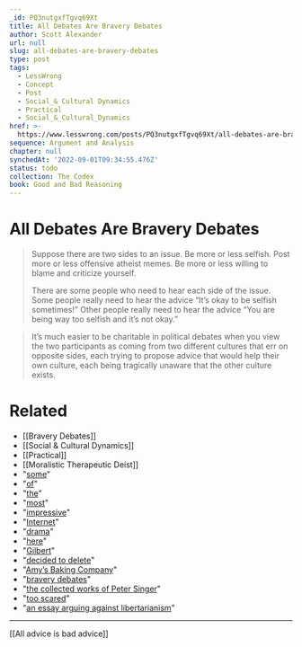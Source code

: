 ```yaml
---
_id: PQ3nutgxfTgvq69Xt
title: All Debates Are Bravery Debates
author: Scott Alexander
url: null
slug: all-debates-are-bravery-debates
type: post
tags:
  - LessWrong
  - Concept
  - Post
  - Social_& Cultural Dynamics
  - Practical
  - Social_&_Cultural_Dynamics
href: >-
  https://www.lesswrong.com/posts/PQ3nutgxfTgvq69Xt/all-debates-are-bravery-debates
sequence: Argument and Analysis
chapter: null
synchedAt: '2022-09-01T09:34:55.476Z'
status: todo
collection: The Codex
book: Good and Bad Reasoning
---
```


# All Debates Are Bravery Debates

> Suppose there are two sides to an issue. Be more or less selfish. Post more or less offensive atheist memes. Be more or less willing to blame and criticize yourself.
>
> There are some people who need to hear each side of the issue. Some people really need to hear the advice “It’s okay to be selfish sometimes!” Other people really need to hear the advice “You are being way too selfish and it’s not okay.”

> It’s much easier to be charitable in political debates when you view the two participants as coming from two different cultures that err on opposite sides, each trying to propose advice that would help their own culture, each being tragically unaware that the other culture exists.

# Related

- [[Bravery Debates]]
- [[Social & Cultural Dynamics]]
- [[Practical]]
- [[Moralistic Therapeutic Deist]]
- "[some](http://www.reddit.com/r/atheism/comments/1fzaai/65_of_responding_users_now_reject_banning_image/)"
- "[of](http://www.reddit.com/r/atheism/comments/1fzd0r/at_the_moment_15_of_the_top_25_posts_on_ratheism/)"
- "[the](http://www.reddit.com/r/atheism/comments/1fzn3n/i_for_one_am_eternally_grateful_that_there_is/)"
- "[most](http://www.reddit.com/r/atheism/comments/1fzhtl/fixed_approach_thread_to_remove_ujij_and_utuber/)"
- "[impressive](http://www.reddit.com/r/atheism/comments/1fzl0h/jij_if_you_want_a_different_ratheism_go_start/)"
- "[Internet](http://www.reddit.com/r/atheism/comments/1fzlmn/this_sub_is_now_useless_to_mobile_users_thanks_a/)"
- "[drama](http://www.reddit.com/r/atheism/comments/1fzow2/remove_jij_give_the_sub_back_to_its_creator_skeen/)"
- "[here](http://www.reddit.com/r/atheism/comments/1fraqe/why_i_dont_like_the_changes/)"
- "[Gilbert](http://last-conformer.net/)"
- "[decided to delete](http://pervocracy.tumblr.com/post/52503212252/okay-a-whole-bunch-of-people-are-asking-me-what)"
- "[Amy’s Baking Company](http://en.wikipedia.org/wiki/Amy%27s_Baking_Company_%28Kitchen_Nightmares%29)"
- "[bravery debates](http://slatestarcodex.com/2013/05/18/against-bravery-debates/)"
- "[the collected works of Peter Singer](http://en.wikipedia.org/wiki/Peter_Singer#World_poverty)"
- "[too scared](http://squid314.livejournal.com/328267.html)"
- "[an essay arguing against libertarianism](https://slatestarcodex.com/2017/02/22/repost-the-non-libertarian-faq/)"

---

[[All advice is bad advice]]
